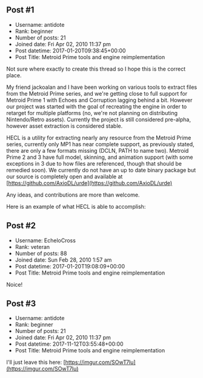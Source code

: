 ## Post #1
- Username: antidote
- Rank: beginner
- Number of posts: 21
- Joined date: Fri Apr 02, 2010 11:37 pm
- Post datetime: 2017-01-20T09:38:45+00:00
- Post Title: Metroid Prime tools and engine reimplementation

Not sure where exactly to create this thread so I hope this is the correct place.

My friend jackoalan and I have been working on various tools to extract files from the Metroid Prime series, and we're getting close to full support for Metroid Prime 1 with Echoes and Corruption lagging behind a bit.
However our project was started with the goal of recreating the engine in order to retarget for multiple platforms (no, we're not planning on distributing Nintendo/Retro assets). Currently the project is still considered pre-alpha, however asset extraction is considered stable.

HECL is a utility for extracting nearly any resource from the Metroid Prime series, currently only MP1 has near complete support, as previously stated, there are only a few formats missing (DCLN, PATH to name two).
Metroid Prime 2 and 3 have full model, skinning, and animation support (with some exceptions in 3 due to how files are referenced, though that should be remedied soon).
We currently do not have an up to date binary package but our source is completely open and available at [https://github.com/AxioDL/urde](https://github.com/AxioDL/urde)

Any ideas, and contributions are more than welcome.

Here is an example of what HECL is able to accomplish:
## Post #2
- Username: EcheloCross
- Rank: veteran
- Number of posts: 88
- Joined date: Sun Feb 28, 2010 1:57 am
- Post datetime: 2017-01-20T19:08:09+00:00
- Post Title: Metroid Prime tools and engine reimplementation

Noice!
## Post #3
- Username: antidote
- Rank: beginner
- Number of posts: 21
- Joined date: Fri Apr 02, 2010 11:37 pm
- Post datetime: 2017-11-12T03:55:48+00:00
- Post Title: Metroid Prime tools and engine reimplementation

I'll just leave this here: [https://imgur.com/SOwT7lu](https://imgur.com/SOwT7lu)
